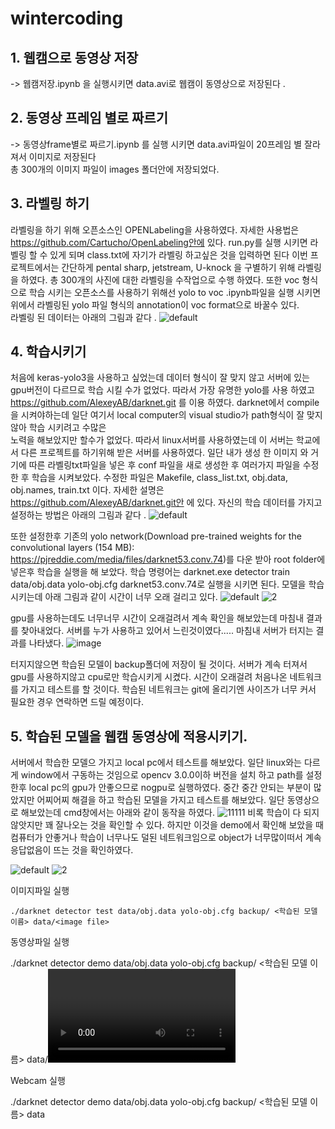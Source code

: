 # wintercoding

## 1. 웹캠으로 동영상 저장
 -> 웹캠저장.ipynb 을 실행시키면 data.avi로 웹캠이 동영상으로 저장된다 . 
 
## 2. 동영상 프레임 별로 짜르기 
  -> 동영상frame별로 짜르기.ipynb 를 실행 시키면 data.avi파일이 20프레임 별 잘라져서  이미지로 저장된다  
  총 300개의 이미지 파일이 images 폴더안에 저장되었다.
  
## 3. 라벨링 하기 
  라벨링을 하기 위해 오픈소스인 OPENLabeling을 사용하였다. 자세한 사용법은 https://github.com/Cartucho/OpenLabeling안에 있다.
  run.py를 실행 시키면 라벨링 할 수 있게 되며 class.txt에 자기가 라벨링 하고싶은 것을 입력하면 된다
  이번 프로젝트에서는 간단하게 pental sharp, jetstream, U-knock 을 구별하기 위해 라벨링을 하였다.
  총 300개의 사진에 대한 라벨링을 수작업으로 수행 하였다. 
  또한 voc 형식으로 학습 시키는 오픈소스를 사용하기 위해선 yolo to voc .ipynb파일을 실행 시키면 
  위에서 라벨링된 yolo 파일 형식의 annotation이 voc format으로 바꿀수 있다.\
  라벨링 된 데이터는 아래의 그림과 같다 . 
![default](https://user-images.githubusercontent.com/33194900/47954303-21e86180-dfcc-11e8-8678-b9e80f06cc04.PNG)

## 4. 학습시키기 
  처음에 keras-yolo3을 사용하고 싶었는데 데이터 형식이 잘 맞지 않고 서버에 있는 gpu버전이 다르므로 학습 시킬 수가 없었다. 
  따라서 가장 유명한 yolo를 사용 하였고 https://github.com/AlexeyAB/darknet.git 를 이용 하였다.
  darknet에서 compile을 시켜야하는데 일단 여기서 local computer의 visual studio가 path형식이 잘 맞지않아 학습 시키려고 수많은       
  노력을 해보았지만 할수가 없었다. 
  따라서 linux서버를 사용하였는데 이 서버는 학교에서 다른 프로젝트를 하기위해 받은 서버를 사용하였다.
  일단 내가 생성 한 이미지 와 거기에 따른 라벨링txt파일을 넣은 후 conf 파일을 새로 생성한 후 여러가지 파일을 수정한 후 학습을 시켜보았다.
  수정한 파일은 Makefile, class_list.txt, obj.data, obj.names, train.txt 이다. 자세한 설명은 https://github.com/AlexeyAB/darknet.git안       에 있다.
  자신의 학습 데이터를 가지고 설정하는 방법은 아래의 그림과 같다 . 
![default](https://user-images.githubusercontent.com/33194900/47954464-9b348400-dfcd-11e8-8b93-8dd0dd1cd50b.PNG)

  또한 설정한후 기존의 yolo network(Download pre-trained weights for the convolutional layers (154 MB): https://pjreddie.com/media/files/darknet53.conv.74)를 다운 받아 
  root folder에 넣은후 학습을 실행을 해 보았다. 
  학습 명령어는 darknet.exe detector train data/obj.data yolo-obj.cfg darknet53.conv.74로 실행을 시키면 된다. 
  모델을 학습 시키는데 아래 그림과 같이 시간이 너무 오래 걸리고 있다. 
![default](https://user-images.githubusercontent.com/33194900/47954507-14cc7200-dfce-11e8-96b1-04e1687052d8.PNG)
![2](https://user-images.githubusercontent.com/33194900/47954508-15650880-dfce-11e8-8bf2-e66ce9cf52f0.PNG)

  gpu를 사용하는데도 너무너무 시간이 오래걸려서 계속 확인을 해보았는데 마침내 결과를 찾아내었다. 서버를 누가 사용하고 있어서 느린것이였다.....
  마침내 서버가 터지는 결과를 나타냈다. 
![image](https://user-images.githubusercontent.com/33194900/47954527-42b1b680-dfce-11e8-80ef-8b439d613682.png)

터지지않으면 학습된 모델이 backup폴더에 저장이 될 것이다.
서버가 계속 터져서 gpu를 사용하지않고 cpu로만 학습시키게 시켰다.
시간이 오래걸려 처음나온 네트워크를 가지고 테스트를 할 것이다. 학습된 네트워크는 git에 올리기엔 사이즈가 너무 커서 필요한 경우 연락하면 드릴 예정이다.



## 5. 학습된 모델을 웹캠 동영상에 적용시키기. 
 서버에서 학습한 모델으 가지고 local pc에서 테스트를 해보았다.
 일단 linux와는 다르게 window에서 구동하는 것임으로 opencv 3.0.0이하 버전을 설치 하고 path를 설정한후 
 local pc의 gpu가 안좋으므로 nogpu로 실행하였다. 중간 중간 안되는 부분이 많았지만 어찌어찌 해결을 하고 
 학습된 모델을 가지고 테스트를 해보았다.
 일단 동영상으로 해보았는데 cmd창에서는 아래와 같이 동작을 하였다. 
![11111](https://user-images.githubusercontent.com/33194900/47986594-89172a80-e120-11e8-9e17-da8fe1d4adfb.PNG)
 비록 학습이 다 되지 않앗지만 꽤 잘나오는 것을 확인할 수 있다. 
 하지만 이것을 demo에서 확인해 보았을 때 
 컴퓨터가 안좋거나 학습이 너무나도 덜된 네트워크임으로 object가 너무많이떠서  계속 응답없음이 뜨는 것을 확인하였다.
 
 ![default](https://user-images.githubusercontent.com/33194900/47987001-ac8ea500-e121-11e8-80d2-805284340d51.PNG)
 ![2](https://user-images.githubusercontent.com/33194900/47987003-ae586880-e121-11e8-8bb5-c92186c42f67.PNG)
 
   
   이미지파일 실행
   
    ./darknet detector test data/obj.data yolo-obj.cfg backup/ <학습된 모델 이름> data/<image file>
   
   동영상파일 실행
   
   ./darknet detector demo data/obj.data yolo-obj.cfg backup/ <학습된 모델 이름> data/<video file>
   
   Webcam 실행
 
   ./darknet detector demo data/obj.data yolo-obj.cfg backup/ <학습된 모델 이름> data
 
 




